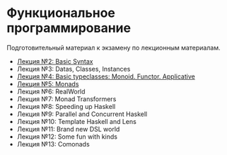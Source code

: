 # Функциональное программирование

Подготовительный материал к экзамену по лекционным материалам.

* [Лекция №2: Basic Syntax](lectures/L2-BasicSyntax.md)
* Лекция №3: Datas, Classes, Instances
* [Лекция №4: Basic typeclasses: Monoid. Functor. Applicative](lectures/L4-MonoidFunctorApplicative.md)
* [Лекция №5: Monads](lectures/L5-Monads.md)
* Лекция №6: RealWorld
* Лекция №7: Monad Transformers
* Лекция №8: Speeding up Haskell
* Лекция №9: Parallel and Concurrent Haskell
* Лекция №10: Template Haskell and Lens
* Лекция №11: Brand new DSL world
* Лекция №12: Some fun with kinds
* Лекция №13: Comonads

